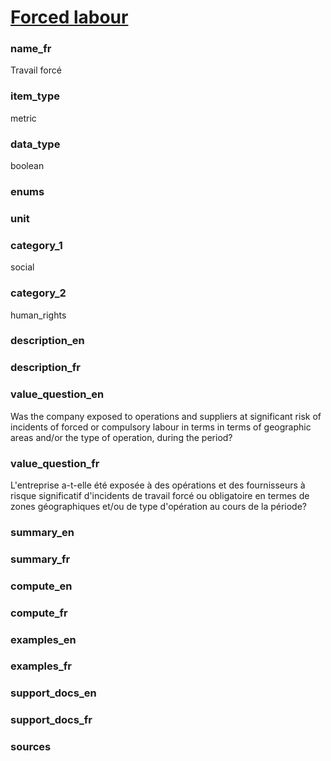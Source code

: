 
# [Forced labour](#forced_labor_risk_bool)

### name_fr

Travail forcé

### item_type

metric

### data_type

boolean

### enums



### unit



### category_1

social

### category_2

human_rights

### description_en



### description_fr



### value_question_en

Was the company exposed to operations and suppliers at significant risk
of incidents of forced or compulsory labour in terms in terms of geographic areas and/or
the type of operation, during the period?

### value_question_fr

L'entreprise a-t-elle été exposée à des opérations et des fournisseurs
à risque significatif d'incidents de travail forcé ou obligatoire en termes de zones
géographiques et/ou de type d'opération au cours de la période?

### summary_en



### summary_fr



### compute_en



### compute_fr



### examples_en



### examples_fr



### support_docs_en



### support_docs_fr



### sources


            